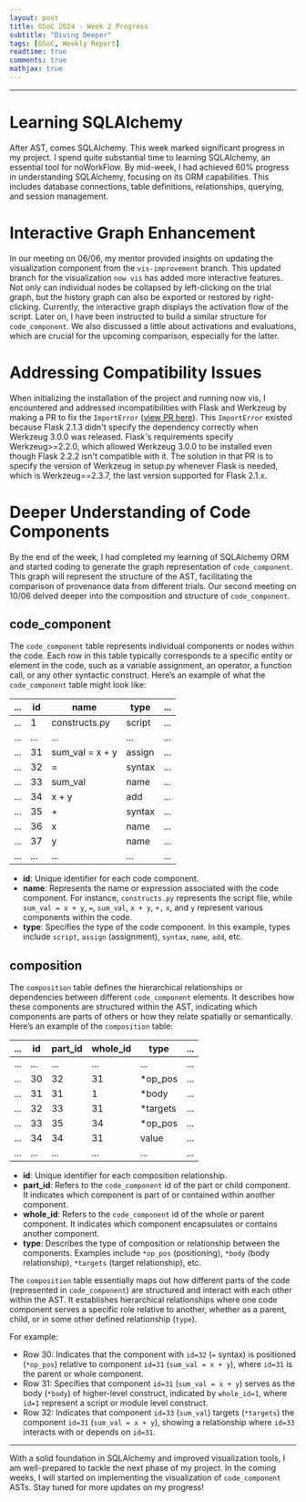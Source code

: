```yaml
---
layout: post
title: GSoC 2024 - Week 2 Progress
subtitle: "Diving Deeper"
tags: [GSoC, Weekly Report]
readtime: true
comments: true
mathjax: true
---
```



---

# Learning SQLAlchemy

After AST, comes SQLAlchemy. This week marked significant progress in my project. I spend quite substantial time to learning SQLAlchemy, an essential tool for noWorkFlow. By mid-week, I had achieved 60% progress in understanding SQLAlchemy, focusing on its ORM capabilities. This includes database connections, table definitions, relationships, querying, and session management.

# Interactive Graph Enhancement

In our meeting on 06/06, my mentor provided insights on updating the visualization component from the `vis-improvement` branch. This updated branch for the visualization `now vis` has added more interactive features. Not only can individual nodes be collapsed by left-clicking on the trial graph, but the history graph can also be exported or restored by right-clicking. Currently, the interactive graph displays the activation flow of the script. Later on, I have been instructed to build a similar structure for `code_component`. We also discussed a little about activations and evaluations, which are crucial for the upcoming comparison, especially for the latter.

# Addressing Compatibility Issues

When initializing the installation of the project and running now vis, I encountered and addressed incompatibilities with Flask and Werkzeug by making a PR to fix the `ImportError` ([view PR here](https://github.com/your-repo/noWorkFlow/pull/123)). This `ImportError` existed because Flask 2.1.3 didn't specify the dependency correctly when Werkzeug 3.0.0 was released. Flask's requirements specify Werkzeug>=2.2.0, which allowed Werkzeug 3.0.0 to be installed even though Flask 2.2.2 isn't compatible with it. The solution in that PR is to specify the version of Werkzeug in setup.py whenever Flask is needed, which is Werkzeug==2.3.7, the last version supported for Flask 2.1.x.

# Deeper Understanding of Code Components

By the end of the week, I had completed my learning of SQLAlchemy ORM and started coding to generate the graph representation of `code_component`. This graph will represent the structure of the AST, facilitating the comparison of provenance data from different trials. Our second meeting on 10/06 delved deeper into the composition and structure of `code_component`. 

## code_component
The `code_component` table represents individual components or nodes within the code. Each row in this table typically corresponds to a specific entity or element in the code, such as a variable assignment, an operator, a function call, or any other syntactic construct. Here’s an example of what the `code_component` table might look like:

| ... | id  | name           | type    | ... |
|-----|-----|----------------|---------|-----|
| ... | 1   | constructs.py  | script  | ... |
| ... | ... | ...            | ...     | ... |
| ... | 31  | sum_val = x + y | assign  | ... |
| ... | 32  | =              | syntax  | ... |
| ... | 33  | sum_val        | name    | ... |
| ... | 34  | x + y          | add     | ... |
| ... | 35  | +              | syntax  | ... |
| ... | 36  | x              | name    | ... |
| ... | 37  | y              | name    | ... |
| ... | ... | ...            | ...     | ... |

- **id**: Unique identifier for each code component.
- **name**: Represents the name or expression associated with the code component. For instance, `constructs.py` represents the script file, while `sum_val = x + y`, `=`, `sum_val`, `x + y`, `+,` `x`, and `y` represent various components within the code.
- **type**: Specifies the type of the code component. In this example, types include `script`, `assign` (assignment), `syntax`, `name`, `add`, etc.

## composition
The `composition` table defines the hierarchical relationships or dependencies between different `code_component` elements. It describes how these components are structured within the AST, indicating which components are parts of others or how they relate spatially or semantically. Here’s an example of the `composition` table:

| ... | id  | part_id | whole_id | type     | ... |
|-----|-----|---------|----------|----------|-----|
| ... | ... | ...     | ...      | ...      | ... |
| ... | 30  | 32      | 31       | *op_pos  | ... |
| ... | 31  | 31      | 1        | *body    | ... |
| ... | 32  | 33      | 31       | *targets | ... |
| ... | 33  | 35      | 34       | *op_pos  | ... |
| ... | 34  | 34      | 31       | value    | ... |
| ... | ... | ...     | ...      | ...      | ... |

- **id**: Unique identifier for each composition relationship.
- **part_id**: Refers to the `code_component` id of the part or child component. It indicates which component is part of or contained within another component.
- **whole_id**: Refers to the `code_component` id of the whole or parent component. It indicates which component encapsulates or contains another component.
- **type**: Describes the type of composition or relationship between the components. Examples include `*op_pos` (positioning), `*body` (body relationship), `*targets` (target relationship), etc.

The `composition` table essentially maps out how different parts of the code (represented in `code_component`) are structured and interact with each other within the AST. It establishes hierarchical relationships where one code component serves a specific role relative to another, whether as a parent, child, or in some other defined relationship (`type`).

For example:
- Row 30: Indicates that the component with `id=32` (`=` syntax) is positioned (`*op_pos`) relative to component `id=31` (`sum_val = x + y`), where `id=31` is the parent or whole component.
- Row 31: Specifies that component `id=31` (`sum_val = x + y`) serves as the body (`*body`) of higher-level construct, indicated by `whole_id=1`, where `id=1` represent a script or module level construct.
- Row 32: Indicates that component `id=33` (`sum_val`) targets (`*targets`) the component `id=31` (`sum_val = x + y`), showing a relationship where `id=33` interacts with or depends on `id=31`.

---

With a solid foundation in SQLAlchemy and improved visualization tools, I am well-prepared to tackle the next phase of my project. In the coming weeks, I will started on implementing the visualization of `code_component` ASTs. Stay tuned for more updates on my progress!
